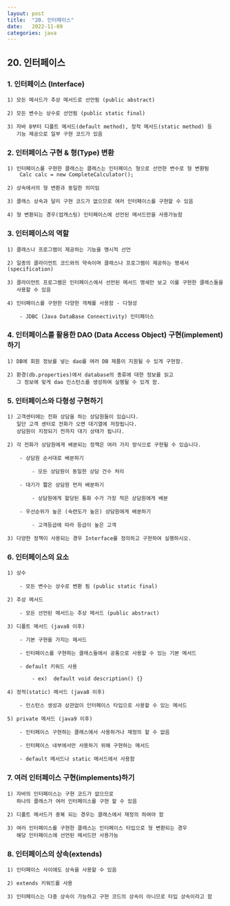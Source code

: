 ```yaml
---
layout: post
title:  "20. 인터페이스"
date:   2022-11-09
categories: java
---
```


## 20. 인터페이스

### 1. 인터페이스 (Interface)

    1) 모든 메서드가 추상 메서드로 선언됨 (public abstract)

    2) 모든 변수는 상수로 선언됨 (public static final)

    3) 자바 8부터 디폴트 메서드(default method), 정적 메서드(static method) 등
       기능 제공으로 일부 구현 코드가 있음

### 2. 인터페이스 구현 & 형(Type) 변환 

    1) 인터페이스를 구현한 클래스는 클래스는 인터페이스 형으로 선언한 변수로 형 변환됨       
        Calc calc = new CompleteCalculator();

    2) 상속에서의 형 변환과 동일한 의미임

    3) 클래스 상속과 달리 구현 코드가 없으므로 여러 인터페이스를 구현할 수 있음

    4) 형 변환되는 경우(업캐스팅) 인터페이스에 선언된 메서드만을 사용가능함

### 3. 인터페이스의 역할

    1) 클래스나 프로그램이 제공하는 기능을 명시적 선언

    2) 일종의 클라이언트 코드와의 약속이며 클래스나 프로그램이 제공하는 명세서(specification)

    3) 클라이언트 프로그램은 인터페이스에서 선언된 메서드 명세만 보고 이를 구현한 클래스들을 
       사용할 수 있음 

    4) 인터페이스를 구현한 다양한 객체를 사용함 - 다형성

        - JDBC (Java DataBase Connectivity) 인터페이스        

### 4. 인터페이스를 활용한 DAO (Data Access Object) 구현(implement)하기

    1) DB에 회원 정보를 넣는 dao를 여러 DB 제품이 지원될 수 있게 구현함.

    2) 환경(db.properties)에서 database의 종류에 대한 정보를 읽고 
       그 정보에 맞게 dao 인스턴스를 생성하여 실행될 수 있게 함.

### 5. 인터페이스와 다형성 구현하기 

    1) 고객센터에는 전화 상담을 하는 상담원들이 있습니다.
       일단 고객 센터로 전화가 오면 대기열에 저장됩니다. 
       상담원이 지정되기 전까지 대기 상태가 됩니다.

    2) 각 전화가 상담원에게 배분되는 정책은 여러 가지 방식으로 구현될 수 있습니다.

        - 상담원 순서대로 배분하기 

            - 모든 상담원이 동일한 상담 건수 처리

        - 대기가 짧은 상담원 먼저 배분하기 

            - 상담원에게 할당된 통화 수가 가장 적은 상담원에게 배분 

        - 우선순위가 높은 (숙련도가 높은) 상담원에게 배분하기
                                
            - 고객등급에 따라 등급이 높은 고객 

    3) 다양한 정책이 사용되는 경우 Interface를 정의하고 구현하여 실행하시오.

### 6. 인터페이스의 요소 

    1) 상수

        - 모든 변수는 상수로 변환 됨 (public static final)

    2) 추상 메서드 

        - 모든 선언된 메서드는 추상 메서드 (public abstract)

    3) 디폴트 메서드 (java8 이후)

        - 기본 구현을 가지는 메서드  

        - 인터페이스를 구현하는 클래스들에서 공통으로 사용할 수 있는 기본 메서드 

        - default 키워드 사용 

            - ex)  default void description() {}

    4) 정적(static) 메서드 (java8 이후)

        - 인스턴스 생성과 상관없이 인터페이스 타입으로 사용할 수 있는 메서드 

    5) private 메서드 (java9 이후)

        - 인터페이스 구현하는 클래스에서 사용하거나 재정의 할 수 없음 

        - 인터페이스 내부에서만 사용하기 위해 구현하는 메서드 

        - default 메서드나 static 메서드에서 사용함                     

### 7. 여러 인터페이스 구현(implements)하기

    1) 자바의 인터페이스는 구현 코드가 없으므로 
       하나의 클래스가 여러 인터페이스를 구현 할 수 있음

    2) 디폴트 메서드가 중복 되는 경우는 클래스에서 재정의 하여야 함

    3) 여러 인터페이스를 구현한 클래스는 인터페이스 타입으로 형 변환되는 경우 
       해당 인터페이스에 선언된 메서드만 사용가능

### 8. 인터페이스의 상속(extends)    

    1) 인터페이스 사이에도 상속을 사용할 수 있음

    2) extends 키워드를 사용

    3) 인터페이스는 다중 상속이 가능하고 구현 코드의 상속이 아니므로 타입 상속이라고 함 
       
